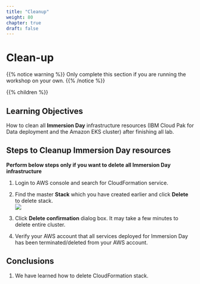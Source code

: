 ```yaml
---
title: "Cleanup"
weight: 80
chapter: true
draft: false
---
```


# Clean-up

{{% notice warning %}}
Only complete this section if you are running the workshop on your own.
{{% /notice %}}

{{% children %}}

## Learning Objectives

How to clean all **Immersion Day** infrastructure resources (IBM Cloud Pak for Data deployment and the Amazon EKS cluster) after finishing all lab.

## Steps to Cleanup Immersion Day resources

**Perform below steps only if you want to delete all Immersion Day infrastructure**

1. Login to AWS console and search for CloudFormation service.

2. Find the master **Stack** which you have created earlier and click **Delete** to delete stack.   
![](/images/delete_stack_1.png)

3. Click **Delete confirmation** dialog box. It may take a few minutes to delete entire cluster.

4. Verify your AWS account that all services deployed for Immersion Day has been terminated/deleted from your AWS account.

## Conclusions

1.  We have learned how to delete CloudFormation stack.

